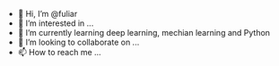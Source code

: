 - 👋 Hi, I’m @fuliar
- 👀 I’m interested in ...
- 🌱 I’m currently learning deep learning, mechian learning and Python
- 💞️ I’m looking to collaborate on ...
- 📫 How to reach me ...

<!---
fuliar/fuliar is a ✨ special ✨ repository because its `README.md` (this file) appears on your GitHub profile.
You can click the Preview link to take a look at your changes.
--->
